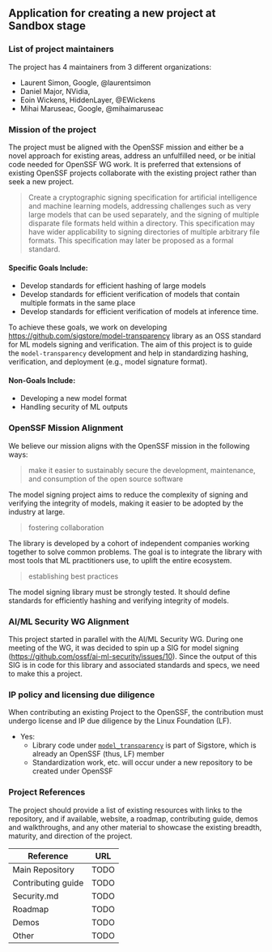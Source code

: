 ## Application for creating a new project at Sandbox stage

### List of project maintainers

The project has 4 maintainers from 3 different organizations:

*  Laurent Simon, Google, @laurentsimon
*  Daniel Major, NVidia,
*  Eoin Wickens, HiddenLayer, @EWickens
*  Mihai Maruseac, Google, @mihaimaruseac

### Mission of the project

The project must be aligned with the OpenSSF mission and either be a novel
approach for existing areas, address an unfulfilled need, or be initial code
needed for OpenSSF WG work. It is preferred that extensions of existing OpenSSF
projects collaborate with the existing project rather than seek a new project.

> Create a cryptographic signing specification for artificial intelligence and
> machine learning models, addressing challenges such as very large models that
> can be used separately, and the signing of multiple disparate file formats
> held within a directory. This specification may have wider applicability to
> signing directories of multiple arbitrary file formats. This specification may
> later be proposed as a formal standard.

#### Specific Goals Include:

* Develop standards for efficient hashing of large models
* Develop standards for efficient verification of models that contain multiple
  formats in the same place
* Develop standards for efficient verification of models at inference time.

To achieve these goals, we work on developing
https://github.com/sigstore/model-transparency library as an OSS standard for ML
models signing and verification. The aim of this project is to guide the
`model-transparency` development and help in standardizing hashing,
verification, and deployment (e.g., model signature format).

#### Non-Goals Include:

* Developing a new model format
* Handling security of ML outputs

### OpenSSF Mission Alignment

We believe our mission aligns with the OpenSSF mission in the following ways:

> make it easier to sustainably secure the development, maintenance, and
> consumption of the open source software

The model signing project aims to reduce the complexity of signing and verifying
the integrity of models, making it easier to be adopted by the industry at
large.

> fostering collaboration

The library is developed by a cohort of independent companies working together
to solve common problems. The goal is to integrate the library with most tools
that ML practitioners use, to uplift the entire ecosystem.

> establishing best practices

The model signing library must be strongly tested. It should define standards
for efficiently hashing and verifying integrity of models.

### AI/ML Security WG Alignment

This project started in parallel with the AI/ML Security WG. During one meeting
of the WG, it was decided to spin up a SIG for model signing
(https://github.com/ossf/ai-ml-security/issues/10). Since the output of this SIG
is in code for this library and associated standards and specs, we need to make
this a project.

### IP policy and licensing due diligence

When contributing an existing Project to the OpenSSF, the contribution must
undergo license and IP due diligence by the Linux Foundation (LF).

* Yes:
  * Library code under
    [`model_transparency`](https://github.com/sigstore/model-transparency) is
    part of Sigstore, which is already an OpenSSF (thus, LF) member
  * Standardization work, etc. will occur under a new repository to be created
    under OpenSSF

### Project References

The project should provide a list of existing resources with links to the repository, and if available, website, a roadmap, contributing guide, demos and walkthroughs, and any other material to showcase the existing breadth, maturity, and direction of the project.

| Reference          | URL |
|--------------------|-----|
| Main Repository    | TODO |
| Contributing guide | TODO |
| Security.md        | TODO |
| Roadmap            | TODO |
| Demos              | TODO |
| Other              | TODO |
